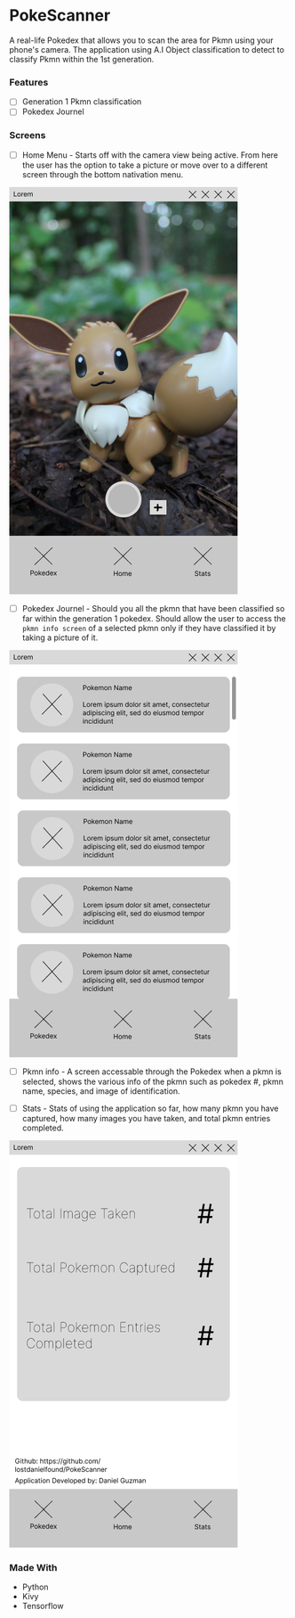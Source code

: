 # PokeScanner
A real-life Pokedex that allows you to scan the area for Pkmn using your phone's camera. The application using A.I Object classification to detect to classify Pkmn within the 1st generation.

### Features

- [ ] Generation 1 Pkmn classification
- [ ] Pokedex Journel 

### Screens

- [ ] Home Menu - Starts off with the camera view being active. From here the user has the option to take a picture or move over to a different screen through the bottom nativation menu.

![Home screen](wireframes/HomeScreen.png)

- [ ] Pokedex Journel - Should you all the pkmn that have been classified so far within the generation 1 pokedex. Should allow the user to access the `pkmn info screen` of a selected pkmn only if they have classified it by taking a picture of it.

![Pokedex Screen](wireframes/PokedexScreen.png)

- [ ] Pkmn info - A screen accessable through the Pokedex when a pkmn is selected, shows the various info of the pkmn such as pokedex #, pkmn name, species, and image of identification.

- [ ] Stats - Stats of using the application so far, how many pkmn you have captured, how many images you have taken, and total pkmn entries completed.

![Stats Screen](wireframes/StatsScreen.png)

### Made With

- Python
- Kivy
- Tensorflow
